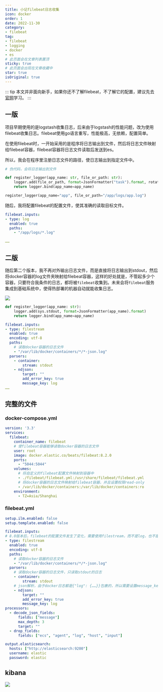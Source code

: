 ```yaml
---
title: 小记filebeat日志收集
icon: docker
order: 1
date: 2022-11-30
category:
- filebeat
tag:
- filebeat
- logging
- docker
- es
# 此页面会在文章列表置顶
sticky: true
# 此页面会出现在文章收藏中
star: true
isOriginal: true
---
```


::: tip
本文并非面向新手，如果你还不了解filebeat，不了解它的配置，建议先去[官网](https://www.elastic.co/guide/en/beats/filebeat/current/index.html)学习。
:::

## 一版
项目早期使用的是logstash收集日志，后来由于logstash的性能问题，改为使用filebeat收集日志。filebeat使用go语言重写，性能极高，无依赖，配置简单。

在使用filebeat时，一开始采用的是程序将日志输出到文件，然后将日志文件映射给filebeat容器，filebeat容器将日志文件读取后发送到es。

所以，我会在程序里注册日志文件的路径，使日志输出到指定文件中。

```python
# 伪代码，会将日志输出到文件

def register_logger(app_name: str, file_or_path: str):
    logger.add(file_or_path, format=JsonFormatter("task").format, rotation="200 MB", retention="10 days")
    return logger.bind(app_name=app_name)

register_logger(app_name="app", file_or_path="/app/logs/app.log")
```

随后，我将配置filebeat的配置文件，使其准确的读取目标文件。

```yaml
filebeat.inputs:
- type: log
  enabled: true
  paths:
    - "/app/logs/*.log"

……
```

## 二版
随后第二个版本，我不再对外输出日志文件，而是直接将日志输出到stdout，然后将docker容器的log文件夹映射给filebeat容器，这样的好处就是，不管起多少个容器，只要符合我条件的日志，都将被`filebeat`收集到。未来会将`filebeat`服务集成到基础系统中，使得热部署的机器自动就能收集日志。

![](https://miclon-job.oss-cn-hangzhou.aliyuncs.com/img/20221130214119.png)

```python
def register_logger(app_name: str):
    logger.add(sys.stdout, format=JsonFormatter(app_name).format)
    return logger.bind(app_name=app_name)
```

```yaml
filebeat.inputs:
- type: filestream
  enabled: true
  encoding: utf-8
  paths:
    # 读取docker容器的日志文件
    - "/var/lib/docker/containers/*/*-json.log"
  parsers:
    - container:
        stream: stdout
    - ndjson:
        target: ""
        add_error_key: true
        message_key: log
……
```

## 完整的文件

### docker-compose.yml

```yaml
version: '3.3'
services:
  filebeat:
    container_name: filebeat
    # 使filebeat容器能够读取docker容器的日志文件
    user: root
    image: docker.elastic.co/beats/filebeat:8.2.0
    ports:
      - "5044:5044"
    volumes:
      # 将自定义的filebeat配置文件映射到容器中
      - ./filebeat/filebeat.yml:/usr/share/filebeat/filebeat.yml
      # 将docker容器的日志文件映射给filebeat容器，并且设置权限read-only
      - /var/lib/docker/containers:/var/lib/docker/containers:ro
    environment:
      - TZ=Asia/Shanghai
```


### filebeat.yml

```yaml
setup.ilm.enabled: false
setup.template.enabled: false

filebeat.inputs:
# 8.0版本后，filebeat的配置文件发生了变化，需要使用filestream，而不是log，也不是docker
- type: filestream
  enabled: true
  encoding: utf-8
  paths:
    # 读取docker容器的日志文件
    - "/var/lib/docker/containers/*/*-json.log"
  parsers:
    # 读取docker容器的日志文件，只读取stdout的日志
    - container:
        stream: stdout
    # json解析，由于docker日志都是{"log": {……}}包裹的，所以需要设置message_key
    - ndjson:
        target: ""
        add_error_key: true
        message_key: log
processors:
  - decode_json_fields:
      fields: ["message"]
      max_depth: 3
      target: ""
  - drop_fields:
      fields: ["ecs", "agent", "log", "host", "input"]

output.elasticsearch:
  hosts: ["http://elasticsearch:9200"]
  username: elastic
  password: elastic
```

## kibana

![](https://miclon-job.oss-cn-hangzhou.aliyuncs.com/img/20221130215148.png)
